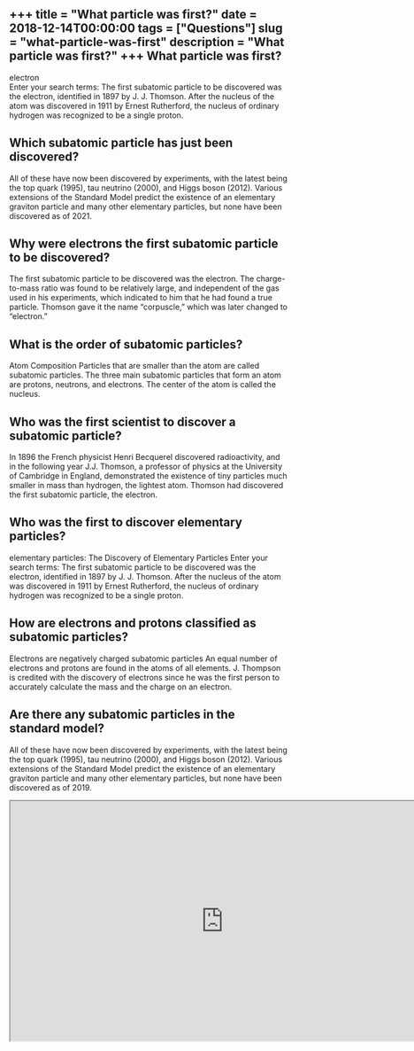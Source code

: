 +++
title = "What particle was first?"
date = 2018-12-14T00:00:00
tags = ["Questions"]
slug = "what-particle-was-first"
description = "What particle was first?"
+++
What particle was first?
------------------------

electron  
Enter your search terms: The first subatomic particle to be discovered was the electron, identified in 1897 by J. J. Thomson. After the nucleus of the atom was discovered in 1911 by Ernest Rutherford, the nucleus of ordinary hydrogen was recognized to be a single proton.

Which subatomic particle has just been discovered?
--------------------------------------------------

All of these have now been discovered by experiments, with the latest being the top quark (1995), tau neutrino (2000), and Higgs boson (2012). Various extensions of the Standard Model predict the existence of an elementary graviton particle and many other elementary particles, but none have been discovered as of 2021.

Why were electrons the first subatomic particle to be discovered?
-----------------------------------------------------------------

The first subatomic particle to be discovered was the electron. The charge-to-mass ratio was found to be relatively large, and independent of the gas used in his experiments, which indicated to him that he had found a true particle. Thomson gave it the name “corpuscle,” which was later changed to “electron.”

What is the order of subatomic particles?
-----------------------------------------

Atom Composition Particles that are smaller than the atom are called subatomic particles. The three main subatomic particles that form an atom are protons, neutrons, and electrons. The center of the atom is called the nucleus.

Who was the first scientist to discover a subatomic particle?
-------------------------------------------------------------

In 1896 the French physicist Henri Becquerel discovered radioactivity, and in the following year J.J. Thomson, a professor of physics at the University of Cambridge in England, demonstrated the existence of tiny particles much smaller in mass than hydrogen, the lightest atom. Thomson had discovered the first subatomic particle, the electron.

Who was the first to discover elementary particles?
---------------------------------------------------

elementary particles: The Discovery of Elementary Particles Enter your search terms: The first subatomic particle to be discovered was the electron, identified in 1897 by J. J. Thomson. After the nucleus of the atom was discovered in 1911 by Ernest Rutherford, the nucleus of ordinary hydrogen was recognized to be a single proton.

How are electrons and protons classified as subatomic particles?
----------------------------------------------------------------

Electrons are negatively charged subatomic particles An equal number of electrons and protons are found in the atoms of all elements. J. Thompson is credited with the discovery of electrons since he was the first person to accurately calculate the mass and the charge on an electron.

Are there any subatomic particles in the standard model?
--------------------------------------------------------

All of these have now been discovered by experiments, with the latest being the top quark (1995), tau neutrino (2000), and Higgs boson (2012). Various extensions of the Standard Model predict the existence of an elementary graviton particle and many other elementary particles, but none have been discovered as of 2019.

<iframe allow="accelerometer; autoplay; clipboard-write; encrypted-media; gyroscope; picture-in-picture" allowfullscreen="" class="__youtube_prefs__  epyt-is-override  no-lazyload" data-no-lazy="1" data-origheight="433" data-origwidth="770" data-skipgform_ajax_framebjll="" height="433" id="_ytid_74660" loading="lazy" src="https://www.youtube.com/embed/lV7jNylzu5s?enablejsapi=1&autoplay=0&cc_load_policy=0&cc_lang_pref=&iv_load_policy=1&loop=0&modestbranding=0&rel=1&fs=1&playsinline=0&autohide=2&theme=dark&color=red&controls=1&" title="YouTube player" width="770"></iframe>